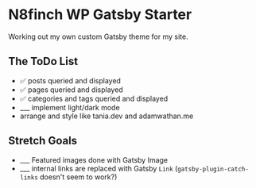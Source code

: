 # N8finch WP Gatsby Starter

Working out my own custom Gatsby theme for my site.

## The ToDo List

- ✅ posts queried and displayed
- ✅ pages queried and displayed
- ✅ categories and tags queried and displayed
- ___ implement light/dark mode
- arrange and style like tania.dev and adamwathan.me


## Stretch Goals

- ___ Featured images done with Gatsby Image
- ___ internal links are replaced with Gatsby `Link` (`gatsby-plugin-catch-links` doesn't seem to work?)